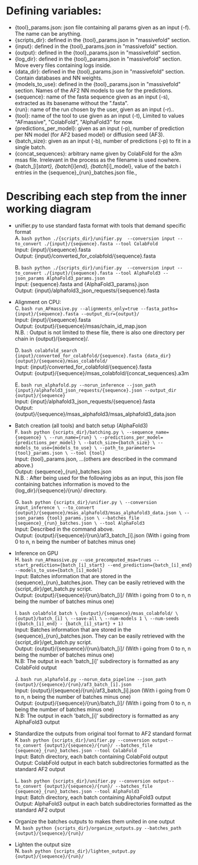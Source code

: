 # Defining variables:
  - {tool}_params.json: json file containing all params given as an input (-f). The name can be anything.
  - {scripts_dir}: defined in the {tool}_params.json in "massivefold" section.
  - {input}: defined in the {tool}_params.json in "massivefold" section.
  - {output}: defined in the {tool}_params.json in "massivefold" section.
  - {log_dir}: defined in the {tool}_params.json in "massivefold" section. Move every files containing logs inside.
  - {data_dir}: defined in the {tool}_params.json in "massivefold" section. Contain databases and NN weights.
  - {models_to_use}: defined in the {tool}_params.json in "massivefold" section. Names of the AF2 NN models to use for the predictions.
  - {sequence}: name of the fasta sequence given as an input (-s), extracted as its basename without the ".fasta".
  - {run}: name of the run chosen by the user, given as an input (-r)..
  - {tool}: name of the tool to use given as an input (-t), Limited to values "AFmassive", "ColabFold", "AlphaFold3" for now.
  - {predictions_per_model}: given as an input (-p), number of prediction per NN model (for AF2 based model) or diffusion seed (AF3).
  - {batch_size}: given as an input (-b), number of predictions (-p) to fit in a single batch.
  - {concat_sequences}: arbitrary name given by ColabFold for the a3m msas file. Irrelevant in the process as the filename is used nowhere.
  - {batch_[i]_start}, {batch_[i]_end}, {batch_[i]_model}, value of the batch i entries in the {sequence}\_{run}_batches.json file., 

# Describing each step from the inner working diagram
- unifier.py to use standard fasta format with tools that demand specific format  
  A. ```bash python ./{scripts_dir}/unifier.py  --conversion input --to_convert ./{input}/{sequence}.fasta --tool ColabFold```  
    Input: {input}/{sequence}.fasta  
    Output: {input}/converted_for_colabfold/{sequence}.fasta  

  B. ```bash python ./{scripts_dir}/unifier.py  --conversion input --to_convert ./{input}/{sequence}.fasta --tool AlphaFold3 --json_params AlphaFold3_params.json```  
    Input: {sequence}.fasta and {AlphaFold3_params}.json  
    Output: {input}/alphafold3_json_requests/{sequence}.fasta  

- Alignment on CPU:  
  C. ```bash run_AFmassive.py --alignments_only=true --fasta_paths={input}/{sequence}.fasta --output_dir={output}/```  
    Input: {input}/{sequence}.fasta  
    Output: {output}/{sequence}/msas/chain_id_map.json  
    N.B. : Output is not limited to these file, there is also one directory per chain in {output}/{sequence}/.

  D. ```bash colabfold_search {input}/converted_for_colabfold/{sequence}.fasta {data_dir} {output}/{sequence}/msas_colabfold/```  
    Input: {input}/converted_for_colabfold/{sequence}.fasta  
    Output: {output}/{sequence}/msas_colabfold/{concat_sequences}.a3m  

  E. ```bash run_alphafold.py --norun_inference --json_path {input}/alphafold3_json_requests/{sequence}.json --output_dir {output}/{sequence}```  
    Input: {input}/alphafold3_json_requests/{sequence}.fasta  
    Output: {output}/{sequence}/msas_alphafold3/msas_alphafold3_data.json  

- Batch creation (all tools) and batch setup (AlphaFold3)  
  F. ```bash python {scripts_dir}/batching.py \
          --sequence_name={sequence} \
          --run_name={run} \
          --predictions_per_model={predictions_per_model} \
          --batch_size={batch_size} \
          --models_to_use={models_to_use} \
          --path_to_parameters={tool}_params.json \
          --tool {tool}```  
    Input: {tool}_params.json, ...(others are described in the command above.)  
    Output: {sequence}\_{run}_batches.json  
    N.B. : After being used for the following jobs as an input, this json file containing batches information is moved to the {log_dir}/{sequence}/{run}/ directory.  

  G. ```bash python {scripts_dir}/unifier.py \
          --conversion input_inference \
          --to_convert {output}/{sequence}/msas_alphafold3/msas_alphafold3_data.json \
          --json_params {tool}_params.json \
          --batches_file {sequence}_{run}_batches.json \
          --tool AlphaFold3```  
    Input: Described in the command above.  
    Output: {output}/{sequence}/{run}/af3_batch_[i].json (With i going from 0 to n, n being the number of batches minus one)  

- Inference on GPU  
  H. ```bash run_AFmassive.py --use_precomputed_msa=trues --start_prediction={batch_[i]_start} --end_prediction={batch_[i]_end} --models_to_use={batch_[i]_model}```  
    Input: Batches information that are stored in the {sequence}\_{run}\_batches.json. They can be easily retrieved with the {script_dir}/get_batch.py script.  
    Output: {output}/{sequence}/{run}/batch_[i]/ (With i going from 0 to n, n being the number of batches minus one)  

  I. ```bash colabfold_batch \
          {output}/{sequence}/msas_colabfold/ \
          {output}/batch_[i] \
          --save-all \
          --num-models 1 \
          --num-seeds ({batch_[i]_end} - {batch_[i]_start} + 1)```  
    Input: Batches information that are stored in the {sequence}\_{run}\_batches.json. They can be easily retrieved with the {script_dir}/get_batch.py script.  
    Output: {output}/{sequence}/{run}/batch_[i]/ (With i going from 0 to n, n being the number of batches minus one)  
    N.B: The output in each 'batch_[i]' subdirectory is formatted as any ColabFold output  

  J. ```bash run_alphafold.py --norun_data_pipeline --json_path {output}/{sequence}/{run}/af3_batch_[i].json```  
    Input: {output}/{sequence}/{run}/af3_batch_[i].json (With i going from 0 to n, n being the number of batches minus one)  
    Output: {output}/{sequence}/{run}/batch_[i]/ (With i going from 0 to n, n being the number of batches minus one)  
    N.B: The output in each 'batch_[i]' subdirectory is formatted as any AlphaFold3 output  

- Standardize the outputs from original tool format to AF2 standard format  
  K ```bash python {scripts_dir}/unifier.py --conversion output--to_convert {output}/{sequence}/{run}/ --batches_file {sequence}_{run}_batches.json --tool ColabFold```  
    Input: Batch directory, each batch containing ColabFold output  
    Output: ColabFold output in each batch subdirectories formatted as the standard AF2 output  

  L. ```bash python {scripts_dir}/unifier.py --conversion output--to_convert {output}/{sequence}/{run}/ --batches_file {sequence}_{run}_batches.json --tool AlphaFold3```  
    Input: Batch directory, each batch containing AlphaFold3 output  
    Output: AlphaFold3 output in each batch subdirectories formatted as the standard AF2 output  

- Organize the batches outputs to makes them united in one output  
  M. ```bash python {scripts_dir}/organize_outputs.py --batches_path {output}/{sequence}/{run}/```  

- Lighten the output size  
  N. ```bash python {scripts_dir}/lighten_output.py {output}/{sequence}/{run}/```  
